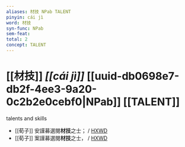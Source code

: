 ```yaml
---
aliases: 材技 NPab TALENT
pinyin: cái jì
word: 材技
syn-func: NPab
sem-feat: 
total: 2
concept: TALENT 
---
```

# [[材技]] *[[cái jì]]*  [[uuid-db0698e7-db2f-4ee3-9a20-0c2b2e0cebf0|NPab]] [[TALENT]]
talents and skills
 - [[荀子]] 安謹募選閱**材技**之士；
                     / [HXWD](https://hxwd.org/textview.html?location=KR3a0002_tls_009-23a.22)
 - [[荀子]] 案謹募選閱**材技**之士，
                     / [HXWD](https://hxwd.org/textview.html?location=KR3a0002_tls_009-9a.6)